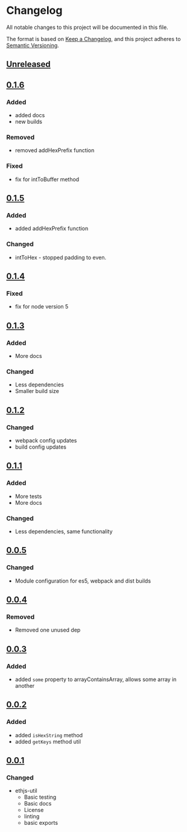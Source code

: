 # Changelog
All notable changes to this project will be documented in this file.

The format is based on [Keep a Changelog](https://keepachangelog.com/en/1.0.0/),
and this project adheres to [Semantic Versioning](https://semver.org/spec/v2.0.0.html).

## [Unreleased]

## [0.1.6]
### Added
- added docs
- new builds

### Removed
- removed addHexPrefix function

### Fixed
- fix for intToBuffer method

## [0.1.5]
### Added
- added addHexPrefix function

### Changed
- intToHex - stopped padding to even.

## [0.1.4]
### Fixed
- fix for node version 5

## [0.1.3]
### Added
- More docs

### Changed
- Less dependencies
- Smaller build size

## [0.1.2]
### Changed
- webpack config updates
- build config updates

## [0.1.1]
### Added
- More tests
- More docs

### Changed
- Less dependencies, same functionality


## [0.0.5]
### Changed
- Module configuration for es5, webpack and dist builds

## [0.0.4]
### Removed
- Removed one unused dep

## [0.0.3]
### Added
- added `some` property to arrayContainsArray, allows some array in another

## [0.0.2]
### Added
- added `isHexString` method
- added `getKeys` method util

## [0.0.1]
### Changed
- ethjs-util
  - Basic testing
  - Basic docs
  - License
  - linting
  - basic exports

[Unreleased]: https://github.com/MetaMask/ethjs-util/compare/v0.1.6...HEAD
[0.1.6]: https://github.com/MetaMask/ethjs-util/compare/v0.1.5...v0.1.6
[0.1.5]: https://github.com/MetaMask/ethjs-util/compare/v0.1.4...v0.1.5
[0.1.4]: https://github.com/MetaMask/ethjs-util/compare/v0.1.3...v0.1.4
[0.1.3]: https://github.com/MetaMask/ethjs-util/compare/v0.1.2...v0.1.3
[0.1.2]: https://github.com/MetaMask/ethjs-util/compare/v0.1.1...v0.1.2
[0.1.1]: https://github.com/MetaMask/ethjs-util/compare/v0.0.5...v0.1.1
[0.0.5]: https://github.com/MetaMask/ethjs-util/compare/v0.0.4...v0.0.5
[0.0.4]: https://github.com/MetaMask/ethjs-util/compare/v0.0.3...v0.0.4
[0.0.3]: https://github.com/MetaMask/ethjs-util/compare/v0.0.2...v0.0.3
[0.0.2]: https://github.com/MetaMask/ethjs-util/compare/v0.0.1...v0.0.2
[0.0.1]: https://github.com/MetaMask/ethjs-util/releases/tag/v0.0.1
